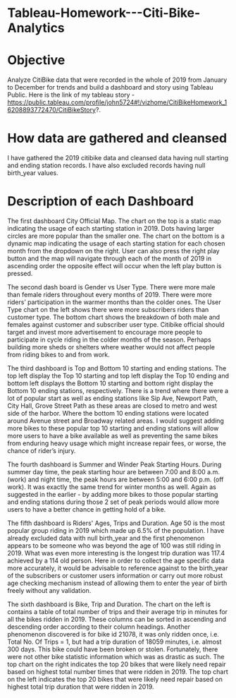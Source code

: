 # Tableau-Homework---Citi-Bike-Analytics
# Objective
Analyze CitiBike data that were recorded in the whole of 2019 from January to December for trends and build a dashboard and story using Tableau Public. Here is the link of my tableau story - https://public.tableau.com/profile/john5724#!/vizhome/CitiBikeHomework_16208893772470/CitiBikeStory?.

# How data are gathered and cleansed
I have gathered the 2019 citibike data and cleansed data having null starting and ending station records. I have also excluded records having null birth_year values.

# Description of each Dashboard
The first dashboard City Official Map. The chart on the top is a static map indicating the usage of each starting station in 2019. Dots having larger circles are more popular than the smaller one. The chart on the bottom is a dynamic map indicating the usage of each starting station for each chosen month from the dropdown on the right. User can also press the right play button and the map will navigate through each of the month of 2019 in ascending order the opposite effect will occur when the left play button is pressed. 

The second dash board is Gender vs User Type. There were more male than female riders throughout every months of 2019. There were more riders’ participation in the warmer months than the colder ones. The User Type chart on the left shows there were more subscribers riders than customer type. The bottom chart shows the breakdown of both male and females against customer and subscriber user type. Citibike official should target and invest more advertisement to encourage more people to participate in cycle riding in the colder months of the season. Perhaps building more sheds or shelters where weather would not affect people from riding bikes to and from work.

The third dashboard is Top and Bottom 10 starting and ending stations. The top left display the Top 10 starting and top left display the Top 10 ending and bottom left displays the Bottom 10 starting and bottom right display the Bottom 10 ending stations, respectively. There is a trend where there were a lot of popular start as well as ending stations like Sip Ave, Newport Path, City Hall, Grove Street Path as these areas are closed to metro and west side of the harbor. Where the bottom 10 ending stations were located around Avenue street and Broadway related areas. I would suggest adding more bikes to these popular top 10 starting and ending stations will allow more users to have a bike available as well as preventing the same bikes from enduring heavy usage which might increase repair fees, or worse, the chance of rider’s injury.

The fourth dashboard is Summer and Winder Peak Starting Hours. During summer day time, the peak starting hour are between 7:00 and 8:00 a.m. (work) and night time, the peak hours are between 5:00 and 6:00 p.m. (off work). It was exactly the same trend for winter months as well. Again as suggested in the earlier - by adding more bikes to those popular starting and ending stations during those 2 set of peak periods would allow more users to have a better chance in getting hold of a bike.

The fifth dashboard is Riders' Ages, Trips and Duration. Age 50 is the most popular group riding in 2019 which made up 6.5% of the population. I have already excluded data with null birth_year and the first phenomenon appears to be someone who was beyond the age of 100 was still riding in 2019. What was even more interesting is the longest trip duration was 117.4 achieved by a 114 old person. Here in order to collect the age specific data more accurately, it would be advisable to reference against to the birth_year of the subscribers or customer users information or carry out more robust age checking mechanism instead of allowing them to enter the year of birth freely without any validation.
 
The sixth dashboard is Bike, Trip and Duration. The chart on the left is contains a table of total number of trips and their average trip in minutes for all the bikes ridden in 2019. These columns can be sorted in ascending and descending order according to their column headings. Another phenomenon discovered is for bike id 21078, it was only ridden once, i.e. Total No. Of Trips = 1, but had a trip duration of 18059 minutes, i.e. almost 300 days. This bike could have been broken or stolen. Fortunately, there were not other bike statistic information which was as drastic as such. The top chart on the right indicates the top 20 bikes that were likely need repair based on highest total number times that were ridden in 2019. The top chart on the left indicates the top 20 bikes that were likely need repair based on highest total trip duration that were ridden in 2019.

